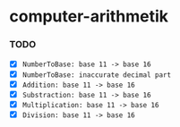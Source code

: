 # computer-arithmetik

### TODO

- [X] `NumberToBase: base 11 -> base 16`
- [X] `NumberToBase: inaccurate decimal part`
- [X] `Addition: base 11 -> base 16`
- [X] `Substraction: base 11 -> base 16`
- [X] `Multiplication: base 11 -> base 16`
- [X] `Division: base 11 -> base 16`
